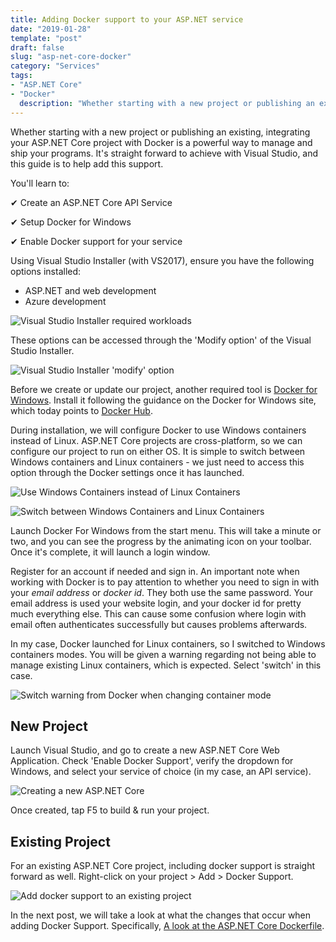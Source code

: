 ```yaml
---
title: Adding Docker support to your ASP.NET service
date: "2019-01-28"
template: "post"
draft: false
slug: "asp-net-core-docker"
category: "Services"
tags:
- "ASP.NET Core"
- "Docker"
  description: "Whether starting with a new project or publishing an existing, integrating your ASP.NET Core project with Docker is a powerful way to manage and ship your programs. It's straight forward to achieve with Visual Studio, and this guide is to help add this support."
---
```


Whether starting with a new project or publishing an existing, integrating your ASP.NET Core project with Docker is a powerful way to manage and ship your programs. It's straight forward to achieve with Visual Studio, and this guide is to help add this support.

You'll learn to:

✔ Create an ASP.NET Core API Service

✔ Setup Docker for Windows

✔ Enable Docker support for your service

Using Visual Studio Installer (with VS2017), ensure you have the following options installed:

- ASP.NET and web development
- Azure development

![Visual Studio Installer required workloads](/media/aspnet-docker/vs_installer.PNG)

These options can be accessed through the 'Modify option' of the Visual Studio Installer.

![Visual Studio Installer 'modify' option](/media/aspnet-docker/installer-modify.PNG)

Before we create or update our project, another required tool is [Docker for Windows](https://docs.docker.com/docker-for-windows/?install_site=vsonwin). Install it following the guidance on the Docker for Windows site, which today points to [Docker Hub](https://hub.docker.com/editions/community/docker-ce-desktop-windows).

During installation, we will configure Docker to use Windows containers instead of Linux. ASP.NET Core projects are cross-platform, so we can configure our project to run on either OS. It is simple to switch between Windows containers and Linux containers - we just need to access this option through the Docker settings once it has launched.

![Use Windows Containers instead of Linux Containers](/media/aspnet-docker/docker-config.PNG)

![Switch between Windows Containers and Linux Containers](/media/aspnet-docker/switch-containers.PNG)

Launch Docker For Windows from the start menu. This will take a minute or two, and you can see the progress by the animating icon on your toolbar. Once it's complete, it will launch a login window.

Register for an account if needed and sign in. An important note when working with Docker is to pay attention to whether you need to sign in with your _email address_ or _docker id_. They both use the same password. Your email address is used your website login, and your docker id for pretty much everything else. This can cause some confusion where login with email often authenticates successfully but causes problems afterwards.

In my case, Docker launched for Linux containers, so I switched to Windows containers modes. You will be given a warning regarding not being able to manage existing Linux containers, which is expected. Select 'switch' in this case.

![Switch warning from Docker when changing container mode](/media/aspnet-docker/switch-warning.PNG)

## New Project

Launch Visual Studio, and go to create a new ASP.NET Core Web Application. Check 'Enable Docker Support', verify the dropdown for Windows, and select your service of choice (in my case, an API service).

![Creating a new ASP.NET Core](/media/aspnet-docker/new-aspnet-project.PNG)

Once created, tap F5 to build & run your project.

## Existing Project

For an existing ASP.NET Core project, including docker support is straight forward as well. Right-click on your project > Add > Docker Support.

![Add docker support to an existing project](/media/aspnet-docker/add-docker-support.PNG)

In the next post, we will take a look at what the changes that occur when adding Docker Support. Specifically, [A look at the ASP.NET Core Dockerfile](/media/aspnet-docker/asp-net-core-dockerfile/).
